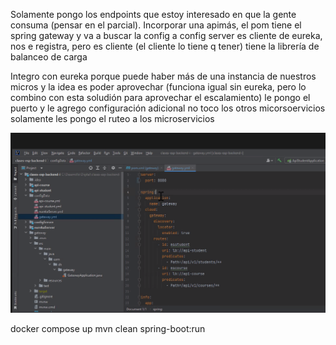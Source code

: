 Solamente pongo los endpoints que estoy interesado en que la gente consuma (pensar en el parcial).
Incorporar una apimás, el pom tiene el spring gateway y va a buscar la config a config server es cliente de eureka, nos e registra, pero es cliente (el cliente lo tiene q tener) tiene la librería de balanceo de carga

Integro con eureka porque puede haber más de una instancia de nuestros micros y la idea es poder aprovechar (funciona igual sin eureka, pero lo combino con esta soludión para aprovechar el escalamiento) 
le pongo el puerto y le agrego configuración adicional no toco los otros micorsoervicios solamente les pongo el ruteo a los microservicios

![](img/M2C7gatewayConfigData.png)

docker compose up
mvn clean spring-boot:run






